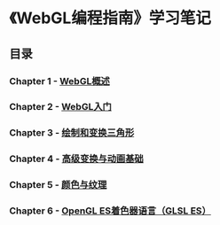 # 《WebGL编程指南》学习笔记

## 目录
### Chapter 1 - [WebGL概述](./01/README.md)

### Chapter 2 - [WebGL入门](./02/README.md)

### Chapter 3 - [绘制和变换三角形](./03/README.md)

### Chapter 4 - [高级变换与动画基础](.04/README.md)

### Chapter 5 - [颜色与纹理](.05/README.md)

### Chapter 6 - [ OpenGL ES着色器语言（GLSL ES）](.06/README.md)
